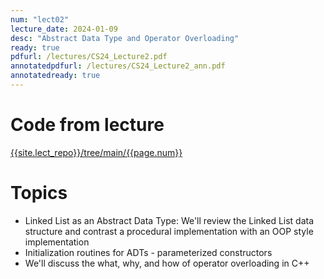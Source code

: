 ```yaml
---
num: "lect02"
lecture_date: 2024-01-09
desc: "Abstract Data Type and Operator Overloading"
ready: true
pdfurl: /lectures/CS24_Lecture2.pdf
annotatedpdfurl: /lectures/CS24_Lecture2_ann.pdf
annotatedready: true
---
```

# Code from lecture

[{{site.lect_repo}}/tree/main/{{page.num}}]({{site.lect_repo}}/tree/main/{{page.num}})



# Topics
- Linked List as an Abstract Data Type: We'll review the Linked List data structure and contrast a procedural implementation with an OOP style implementation
- Initialization routines for ADTs - parameterized constructors
- We'll discuss the what, why, and how of operator overloading in C++